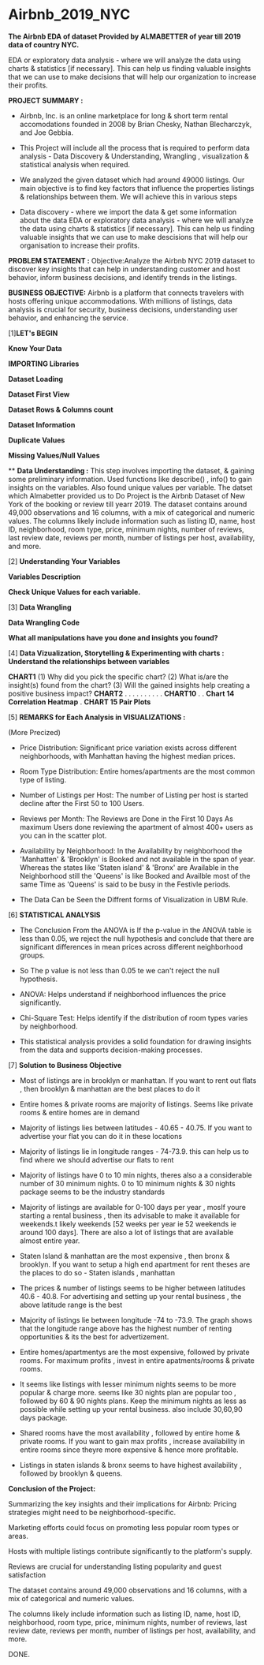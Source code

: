 # Airbnb_2019_NYC
**The Airbnb EDA of dataset Provided by ALMABETTER of year till 2019 data of country NYC.**

EDA or exploratory data analysis - where we will analyze the data using charts & statistics [if necessary]. This can help us finding valuable insights that we can use to make decisions that will help our organization to increase their profits.

**PROJECT SUMMARY :** 
* Airbnb, Inc. is an online marketplace for long & short term rental accomodations founded in 2008 by Brian Chesky, Nathan Blecharczyk, and Joe Gebbia.

* This Project will include all the process that is required to perform data analysis - Data Discovery & Understanding, Wrangling , visualization & statistical analysis when required.

* We analyzed the given dataset which had around 49000 listings. Our main objective is to find key factors that influence the properties listings & relationships between them. We will achieve this in various steps

* Data discovery - where we import the data & get some information about the data EDA or exploratory data analysis - where we will analyze the data using charts & statistics [if necessary]. This can help us finding valuable insights that we can use to make descisions that will help our organisation to increase their profits.

**PROBLEM STATEMENT :** Objective:Analyze the Airbnb NYC 2019 dataset to discover key insights that can help in understanding customer and host behavior, inform business decisions, and identify trends in the listings.

**BUSINESS OBJECTIVE:** Airbnb is a platform that connects travelers with hosts offering unique accommodations. With millions of listings, data analysis is crucial for security, business decisions, understanding user behavior, and enhancing the service.


[1]**LET's BEGIN**

**Know Your Data** 

**IMPORTING Libraries**

**Dataset Loading**

**Dataset First View**

**Dataset Rows & Columns count**

**Dataset Information**

**Duplicate Values**

**Missing Values/Null Values**

**
**Data Understanding :** 
This step involves importing the dataset, & gaining some preliminary information. Used functions like describe() , info() to gain insights on the variables. Also found unique values per variable. The datset which Almabetter provided us to Do Project is the Airbnb Dataset of New York of the booking or review till yearr 2019. The dataset contains around 49,000 observations and 16 columns, with a mix of categorical and numeric values. The columns likely include information such as listing ID, name, host ID, neighborhood, room type, price, minimum nights, number of reviews, last review date, reviews per month, number of listings per host, availability, and more.

[2] **Understanding Your Variables**

**Variables Description**

**Check Unique Values for each variable.**

[3] **Data Wrangling**

**Data Wrangling Code**

**What all manipulations have you done and insights you found?**


[4] **Data Vizualization, Storytelling & Experimenting with charts : Understand the relationships between variables**

**CHART1**
  (1) Why did you pick the specific chart?
   (2) What is/are the insight(s) found from the chart?
   (3)  Will the gained insights help creating a positive business impact?
   **CHART2**
   .
   .
   .
   .
   .
   .
   .
   .
   .
   .
   **CHART10**
   .
   .
   **Chart 14 Correlation Heatmap**
   .
   **CHART 15 Pair Plots**


[5] **REMARKS for Each Analysis in VISUALIZATIONS :**

(More Precized)

* Price Distribution: Significant price variation exists across different neighborhoods, with Manhattan having the highest median prices.

* Room Type Distribution: Entire homes/apartments are the most common type of listing.

* Number of Listings per Host: The number of Listing per host is started decline after the First 50 to 100 Users.

* Reviews per Month: The Reviews are Done in the First 10 Days As maximum Users done reviewing the apartment of almost 400+ users as you can in the scatter plot.

* Availability by Neighborhood: In the Availability by neighborhood the 'Manhatten' & 'Brooklyn' is Booked and not available in the span of year. Whereas the states like 'Staten island' & 'Bronx' are Available in the Neighborhood still the 'Queens' is like Booked and Availble most of the same Time as 'Queens' is said to be busy in the Festivle periods.

* The Data Can be Seen the Diffrent forms of Visualization in UBM Rule.
   


[6] **STATISTICAL ANALYSIS**
* The Conclusion From the ANOVA is If the p-value in the ANOVA table is less than 0.05, we reject the null hypothesis and conclude that there are significant differences in mean prices across different neighborhood groups.

* So The p value is not less than 0.05 te we can't reject the null hypothesis.

* ANOVA: Helps understand if neighborhood influences the price significantly.

* Chi-Square Test: Helps identify if the distribution of room types varies by neighborhood.

* This statistical analysis provides a solid foundation for drawing insights from the data and supports decision-making processes.



[7] **Solution to Business Objective**

* Most of listings are in brooklyn or manhattan. If you want to rent out flats , then brooklyn & manhattan are the best places to do it

* Entire homes & private rooms are majority of listings. Seems like private rooms & entire homes are in demand

* Majority of listings lies between latitudes - 40.65 - 40.75. If you want to advertise your flat you can do it in these locations

* Majority of listings lie in longitude ranges - 74-73.9. this can help us to find where we should advertise our flats to rent

* Majority of listings have 0 to 10 min nights, theres also a a considerable number of 30 minimum nights. 0 to 10 minimum nights & 30 nights package seems to be the industry standards

* Majority of listings are available for 0-100 days per year , mosIf youre starting a rental business , then its advisable to make it available for weekends.t likely weekends [52 weeks per year ie 52 weekends ie around 100 days]. There are also a lot of listings that are available almost entire year.

* Staten Island & manhattan are the most expensive , then bronx & brooklyn. If you want to setup a high end apartment for rent theses are the places to do so - Staten islands , manhattan

* The prices & number of listings seems to be higher between latitudes 40.6 - 40.8. For advertising and setting up your rental business , the above latitude range is the best

* Majority of listings lie between longitude -74 to -73.9. The graph shows that the longitude range above has the highest number of renting opportunities & its the best for advertizement.

* Entire homes/apartmentys are the most expensive, followed by private rooms. For maximum profits , invest in entire apatments/rooms & private rooms.

* It seems like listings with lesser minimum nights seems to be more popular & charge more. seems like 30 nights plan are popular too , followed by 60 & 90 nights plans. Keep the minimum nights as less as possible while setting up your rental business. also include 30,60,90 days package.

* Shared rooms have the most availability , followed by entire home & private rooms. If you want to gain max profits , increase availability in entire rooms since theyre more expensive & hence more profitable.

* Listings in staten islands & bronx seems to have highest availability , followed by brooklyn & queens.



**Conclusion of the Project:**

Summarizing the key insights and their implications for Airbnb:
Pricing strategies might need to be neighborhood-specific.

Marketing efforts could focus on promoting less popular room types or areas.

Hosts with multiple listings contribute significantly to the platform's supply.

Reviews are crucial for understanding listing popularity and guest satisfaction

The dataset contains around 49,000 observations and 16 columns, with a mix of categorical and numeric values.

The columns likely include information such as listing ID, name, host ID, neighborhood, room type, price, minimum nights, number of reviews, last review date, reviews per month, number of listings per host, availability, and more.

DONE.
